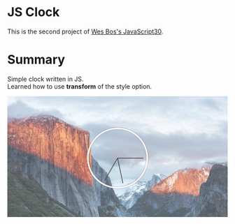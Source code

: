 # JS Clock

This is the second project of [Wes Bos's JavaScript30](https://javascript30.com/).  

# Summary

Simple clock written in JS.  
Learned how to use **transform** of the style option.  

![이미지](./image/readme.png)
